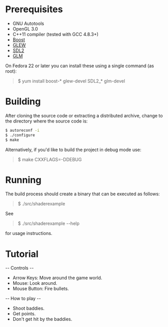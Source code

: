 # Prerequisites #

* GNU Autotools
* OpenGL 3.0
* C++11 compiler (tested with GCC 4.8.3+)
* [Boost](http://www.boost.org/)
* [GLEW](http://glew.sourceforge.net/)
* [SDL2](https://www.libsdl.org/)
* [GLM](http://glm.g-truc.net/)

On Fedora 22 or later you can install these using a single command (as root):

> $ yum install boost-* glew-devel SDL2_* glm-devel

# Building #

After cloning the source code or extracting a distributed archive, change to the
directory where the source code is:

``` bash
$ autoreconf -i
$ ./configure
$ make
```

Alternatively, if you'd like to build the project in debug mode use:

> $ make CXXFLAGS=-DDEBUG

# Running #

The build process should create a binary that can be executed as follows:

> $ ./src/shaderexample

See

> $ ./src/shaderexample --help

for usage instructions.


# Tutorial #

-- Controls --
- Arrow Keys: Move around the game world.
- Mouse: Look around.
- Mouse Button: Fire bullets.

-- How to play --
- Shoot baddies.
- Get points.
- Don't get hit by the baddies.
